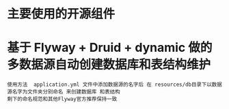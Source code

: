 # 主要使用的开源组件


# 基于 Flyway + Druid + dynamic  做的多数据源自动创建数据库和表结构维护
```
使用方法  application.yml 文件中添加数据源的名字后 在 resources/db目录下以数据源名字为文件夹分别命名 来创建数据库 和表结构  
剩下的命名规范和其他Flyway官方推荐保持一致

```
